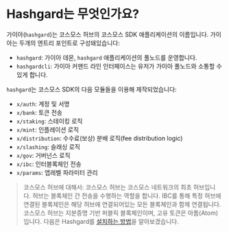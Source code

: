 # Hashgard는 무엇인가요?

가이아(`hashgard`)는 코스모스 허브의 코스모스 SDK 애플리케이션의 이름입니다. 가이아는 두개의 엔트리 포인트로 구성돼있습니다:

- `hashgard`: 가이아 데몬, `hashgard` 애플리케이션의 풀노드를 운영합니다.
- `hashgardcli`: 가이아 커맨드 라인 인터페이스는 유저가 가이아 풀노드와 소통할 수 있게 합니다.

`hashgard`는 코스모스 SDK의 다음 모듈들을 이용해 제작되었습니다:

- `x/auth`: 계정 및 서명
- `x/bank`: 토큰 전송
- `x/staking`: 스테이킹 로직
- `x/mint`: 인플레이션 로직
- `x/distribution`: 수수료(보상) 분배 로직(fee distribution logic)
- `x/slashing`: 슬래싱 로직
- `x/gov`: 거버넌스 로직
- `x/ibc`: 인터블록체인 전송
- `x/params`: 앱레벨 파라미터 관리



 >코스모스 허브에 대해서: 코스모스 허브는 코스모스 네트워크의 최초 허브입니다. 허브는 블록체인 간 전송을 수행하는 역할을 합니다. IBC를 통해 특정 허브에 연결된 블록체인은 해당 허브에 연결되어있는 모든 블록체인과 함께 연결됩니다. 코스모스 허브는 지분증명 기반 퍼블릭 블록체인이며, 고유 토큰은 아톰(Atom)입니다. 다음은 Hashgard를 [설치하는 방법](./installation.md)을 알아보겠습니다.